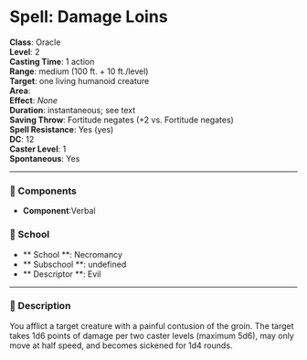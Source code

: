 
# Spell: Damage Loins
**Class**: Oracle  
**Level**: 2  
**Casting Time**: 1 action  
**Range**: medium (100 ft. + 10 ft./level)  
**Target**: one living humanoid creature  
**Area**:   
**Effect**: _None_  
**Duration**: instantaneous; see text  
**Saving Throw**: Fortitude negates (+2 vs. Fortitude negates)  
**Spell Resistance**: Yes (yes)  
**DC**: 12  
**Caster Level**: 1  
**Spontaneous**: Yes

---

### 🔮 Components
- **Component**:Verbal

### 🏫 School
- ** School **: Necromancy
- ** Subschool **: undefined
- ** Descriptor **: Evil
---

### 📜 Description
You afflict a target creature with a painful contusion of the groin. The target takes 1d6 points of damage per two caster levels (maximum 5d6), may only move at half speed, and becomes sickened for 1d4 rounds.
